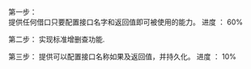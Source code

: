 第一步：  
	提供任何借口只要配置接口名字和返回值即可被使用的能力。             进度 ： 60%
	
第二步：
	实现标准增删查功能.   

第三步：
	提供可以配置接口名称如果及返回值，并持久化。	进度 ： 10%
	
